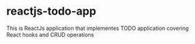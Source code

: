 # reactjs-todo-app
This is ReactJs application that implementes TODO application covering React hooks and CRUD operations
